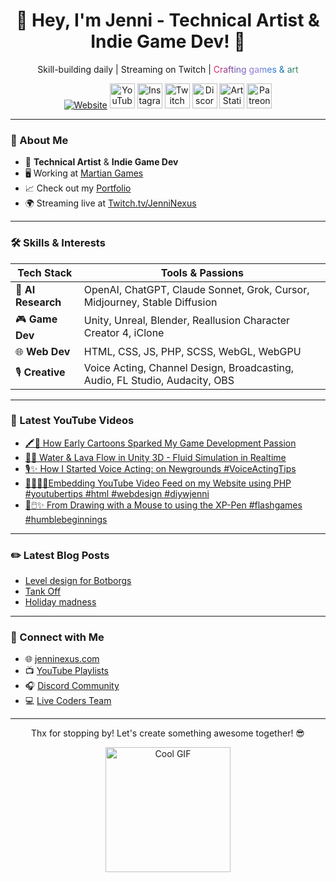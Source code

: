 <div align="center">
  <h1>👾 Hey, I'm Jenni - Technical Artist & Indie Game Dev! 🚀</h1>
  <p>Skill-building daily | Streaming on Twitch | <span style="background: linear-gradient(90deg, #E91E63, #6750A4, #9A82DB, #1976D2, #388E3C); -webkit-background-clip: text; -webkit-text-fill-color: transparent;">Crafting games & art</span></p>

[![Website](https://img.shields.io/badge/🌐_Website-jenninexus.com-FF69B4?style=for-the-badge)](https://jenninexus.com)
<img src="https://raw.githubusercontent.com/FortAwesome/Font-Awesome/6.x/svgs/brands/youtube.svg" width="40px" alt="YouTube">
<img src="https://raw.githubusercontent.com/FortAwesome/Font-Awesome/6.x/svgs/brands/instagram.svg" width="40px" alt="Instagram">
<img src="https://raw.githubusercontent.com/FortAwesome/Font-Awesome/6.x/svgs/brands/twitch.svg" width="40px" alt="Twitch">
<img src="https://raw.githubusercontent.com/FortAwesome/Font-Awesome/6.x/svgs/brands/discord.svg" width="40px" alt="Discord">
<img src="https://raw.githubusercontent.com/FortAwesome/Font-Awesome/6.x/svgs/brands/artstation.svg" width="40px" alt="ArtStation">
<img src="https://raw.githubusercontent.com/FortAwesome/Font-Awesome/6.x/svgs/brands/patreon.svg" width="40px" alt="Patreon">
</div>

---

### 🌟 About Me
- 🎨 **Technical Artist** & **Indie Game Dev**  
- 🖥️ Working at [Martian Games](https://martiangames.com)  
- 📈 Check out my [Portfolio](https://jenninexus.com/portfolio)  
- 🌍 Streaming live at [Twitch.tv/JenniNexus](https://twitch.tv/jenninexus)  

---

### 🛠️ Skills & Interests
| Tech Stack       | Tools & Passions                                      |
|------------------|-------------------------------------------------------|
| 🤖 **AI Research** | OpenAI, ChatGPT, Claude Sonnet, Grok, Cursor, Midjourney, Stable Diffusion |
| 🎮 **Game Dev**   | Unity, Unreal, Blender, Reallusion Character Creator 4, iClone |
| 🌐 **Web Dev**    | HTML, CSS, JS, PHP, SCSS, WebGL, WebGPU              |
| 🎙️ **Creative**  | Voice Acting, Channel Design, Broadcasting, Audio, FL Studio, Audacity, OBS |

---

### 🎥 Latest YouTube Videos
<!-- YOUTUBE:START -->
- [🖍️👾 How Early Cartoons Sparked My Game Development Passion](https://www.youtube.com/shorts/umr97zzfmuU)
- [🌊🔥 Water &amp; Lava Flow in Unity 3D - Fluid Simulation in Realtime](https://www.youtube.com/shorts/31wITZAsPgI)
- [🎙️✨ How I Started Voice Acting: on Newgrounds #VoiceActingTips](https://www.youtube.com/shorts/aShHqIyXo9g)
- [👩🏼‍💻🎥Embedding YouTube Video Feed on my Website using PHP #youtubertips #html #webdesign #diywjenni](https://www.youtube.com/shorts/FwOe9qx7hm8)
- [🎨🖱️✨ From Drawing with a Mouse to using the XP-Pen #flashgames #humblebeginnings](https://www.youtube.com/shorts/-jpWp98syGo)
<!-- YOUTUBE:END -->

---

### ✏️ Latest Blog Posts
<!-- BLOG-POST-LIST:START -->
- [Level design for Botborgs](https://dev.to/jenninexus/level-design-for-botborgs-ce8)
- [Tank Off](https://dev.to/jenninexus/tank-off-1pib)
- [Holiday madness](https://dev.to/jenninexus/holiday-madness-b46)
<!-- BLOG-POST-LIST:END -->

---

### 📡 Connect with Me
- 🌐 [jenninexus.com](https://jenninexus.com)  
- 📺 [YouTube Playlists](https://jenninexus.com/youtube)  
- 🎧 [Discord Community](https://discord.gg/KYPh7Cp)  
- 💻 [Live Coders Team](https://livecoders.dev/members/jenninexus/)

---

<div align="center">
  <p>Thx for stopping by! Let's create something awesome together! 😎</p>
  <a href="https://jenninexus.com"><img src="https://media.giphy.com/media/5wWf7GZ2ASBPu7QGwTu/giphy.gif" width="200" alt="Cool GIF"></a>
</div>
